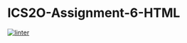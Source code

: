 # ICS2O-Assignment-6-HTML
 [![linter](https://github.com/Rodas-Nega/ICS2O-Assignment-6-HTML/workflows/linter/badge.svg)](https://github.com/marketplace/actions/super-linter)       
